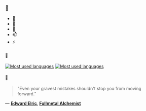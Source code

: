 ### 👋

- 🔭
- 🌱
- 💬
- 📫
- ⚡

#### 🧏

[![Most used languages](https://github-readme-stats-aynah.vercel.app/api/top-langs/?username=aynh&theme=solarized-dark&langs_count=6&layout=compact&hide_title=true)](https://github.com/anuraghazra/github-readme-stats#gh-dark-mode-only)
[![Most used languages](https://github-readme-stats-aynah.vercel.app/api/top-langs/?username=aynh&theme=solarized-light&langs_count=6&layout=compact&hide_title=true)](https://github.com/anuraghazra/github-readme-stats#gh-light-mode-only)

#### 💬

> "Even your gravest mistakes shouldn't stop you from moving forward."

&mdash; [**Edward Elric**](https://myanimelist.net/character.php?q=Edward%20Elric&cat=character), [**Fullmetal Alchemist**](https://myanimelist.net/search/all?q=Fullmetal%20Alchemist&cat=all)
